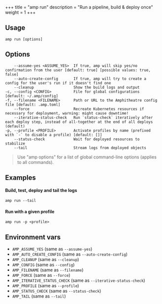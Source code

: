 +++
title = "amp run"
description = "Run a pipeline, build & deploy once"
weight = 1
+++

## Usage
```
amp run [options]
```

## Options

```
    --assume-yes <ASSUME_YES>  If true, amp will skip yes/no confirmation from the user [default: true] [possible values: true, false]
    --auto-create-config       If true, amp will try to create a config for the user's run if it doesn't find one
    --cleanup                  Show the build logs and output
-c, --config <CONFIG>          File for global configurations [default: ~/.amp/config]
-f, --filename <FILENAME>      Path or URL to the Amphitheatre config file [default: .amp.toml]
    --force                    Recreate Kubernetes resources if necessary for deployment, warning: might cause downtime!
    --iterative-status-check   Run `status-check` iteratively after each deploy step, instead of all-together at the end of all deploys (default)
-p, --profile <PROFILE>        Activate profiles by name (prefixed with `-` to disable a profile) [default: []]
    --status-check             Wait for deployed resources to stabilize
    --tail                     Stream logs from deployed objects
```


> Use "amp options" for a list of global command-line options (applies to all commands).

## Examples

#### Build, test, deploy and tail the logs
```
amp run --tail
```

#### Run with a given profile
```
amp run -p <profile>
```

## Environment vars

* `AMP_ASSUME_YES` (same as `--assume-yes`)
* `AMP_AUTO_CREATE_CONFIG` (same as `--auto-create-config`)
* `AMP_CLEANUP` (same as `--cleanup`)
* `AMP_CONFIG` (same as `--config`)
* `AMP_FILENAME` (same as `--filename`)
* `AMP_FORCE` (same as `--force`)
* `AMP_ITERATIVE_STATUS_CHECK` (same as `--iterative-status-check`)
* `AMP_PROFILE` (same as `--profile`)
* `AMP_STATUS_CHECK` (same as `--status-check`)
* `AMP_TAIL` (same as `--tail`)
